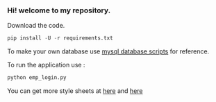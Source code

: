 ### Hi! welcome to my repository.
Download the code.
```python
pip install -U -r requirements.txt
```

To make your own database use [mysql database scripts](https://github.com/himalaya-singh-sheoran/pyqt5_employee_management_sys/tree/master/mysql%20database%20scripts) for reference.

To run the application use :
```python
python emp_login.py
```

You can get more style sheets at [here](https://github.com/sommerc/pyqt-stylesheets) and [here](https://github.com/ColinDuquesnoy/QDarkStyleSheet)
